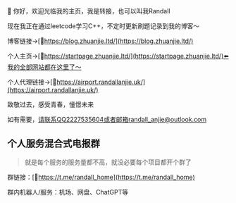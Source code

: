 👋 你好，欢迎光临我的主页，我是转接，也可以叫我Randall

现在我正在通过leetcode学习C++，不定时更新刷题记录到我的博客～

博客链接->[🔗https://blog.zhuanjie.ltd/](https://blog.zhuanjie.ltd/)

个人主页->[🔗https://startpage.zhuanjie.ltd/](https://startpage.zhuanjie.ltd/)⬅️我的全部网站都在这里了～

个人代理链接->[🔗https://airport.randallanjie.uk/](https://airport.randallanjie.uk/)


致敬过去，感受青春，憧憬未来

如有需要，请联系QQ2227535604或者邮箱randall_anjie@outlook.com

## 个人服务混合式电报群

> 就是每个服务的服务量都不高，就没必要每个项目都开个群了

群链接：[🔗https://t.me/randall_home](https://t.me/randall_home)

群内机器人/服务：机场、网盘、ChatGPT等
